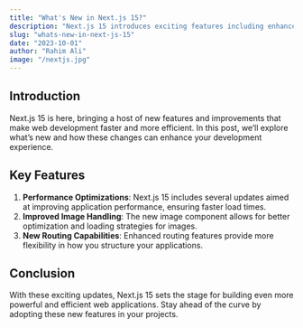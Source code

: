```yaml
---
title: "What's New in Next.js 15?"
description: "Next.js 15 introduces exciting features including enhanced performance optimizations, improved image handling, and new routing capabilities. Discover how these updates streamline development and elevate user experiences, making it easier than ever to build efficient web apps."
slug: "whats-new-in-next-js-15"
date: "2023-10-01"
author: "Rahim Ali"  
image: "/nextjs.jpg"
---
```


## Introduction

Next.js 15 is here, bringing a host of new features and improvements that make web development faster and more efficient. In this post, we’ll explore what’s new and how these changes can enhance your development experience.

## Key Features

1. **Performance Optimizations**: Next.js 15 includes several updates aimed at improving application performance, ensuring faster load times.
2. **Improved Image Handling**: The new image component allows for better optimization and loading strategies for images.
3. **New Routing Capabilities**: Enhanced routing features provide more flexibility in how you structure your applications.

## Conclusion

With these exciting updates, Next.js 15 sets the stage for building even more powerful and efficient web applications. Stay ahead of the curve by adopting these new features in your projects.